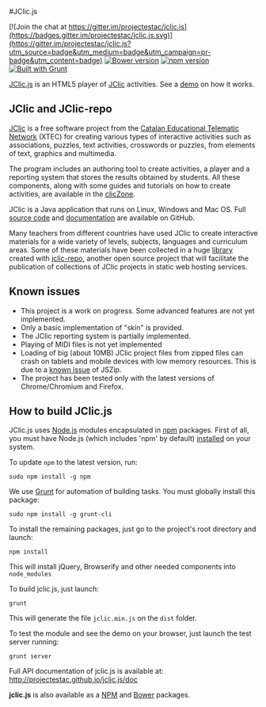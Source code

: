 #JClic.js

[![Join the chat at https://gitter.im/projectestac/jclic.js](https://badges.gitter.im/projectestac/jclic.js.svg)](https://gitter.im/projectestac/jclic.js?utm_source=badge&utm_medium=badge&utm_campaign=pr-badge&utm_content=badge)
[![Bower version](https://badge.fury.io/bo/jclic.svg)](https://badge.fury.io/bo/jclic)
[![npm version](https://badge.fury.io/js/jclic.svg)](https://badge.fury.io/js/jclic)
[![Built with Grunt](https://cdn.gruntjs.com/builtwith.svg)](http://gruntjs.com/)

[JClic.js](https://github.com/projectestac/jclic.js) is an HTML5 player of [JClic](https://github.com/projectestac/jclic) activities. See a [demo](http://clic.xtec.cat/repo/player.html?demo_eng/jclic.js/demo.jclic) on how it works.

## JClic and JClic-repo

[JClic](http://clic.xtec.cat) is a free software project from the [Catalan Educational Telematic Network](http://www.xtec.cat) 
(XTEC) for creating various types of interactive activities such as associations, puzzles, text activities,
crosswords or puzzles, from elements of text, graphics and multimedia.

The program includes an authoring tool to create activities, a player and a reporting system that stores
the results obtained by students. All these components, along with some guides and tutorials on how to
create activities, are available in the [clicZone](http://clic.xtec.cat/en/jclic/download.htm).

JClic is a Java application that runs on Linux, Windows and Mac OS. Full [source code](https://github.com/projectestac/jclic)
and [documentation](http://projectestac.github.io/jclic/) are available on GitHub.

Many teachers from different countries have used JClic to create interactive materials for a wide variety
of levels, subjects, languages and curriculum areas. Some of these materials have been collected in a 
huge [library](http://clic.xtec.cat/repo) created with [jclic-repo](https://github.com/projectestac/jclic-repo),
another open source project that will facilitate the publication of collections of JClic projects in
static web hosting services.


## Known issues

* This project is a work on progress. Some advanced features are not yet implemented.
* Only a basic implementation of "skin" is provided.
* The JClic reporting system is partially implemented.
* Playing of MIDI files is not yet implemented
* Loading of big (about 10MB) JClic project files from zipped files can crash on tablets
and mobile devices with low memory resources. This is due to a
[known issue](https://github.com/Stuk/jszip/issues/135) of JSZip.
* The project has been tested only with the latest versions of Chrome/Chromium and Firefox.

## How to build JClic.js

JClic.js uses [Node.js](https://nodejs.org/) modules encapsulated in [npm](https://www.npmjs.com/)
packages. First of all, you must have Node.js (which includes 'npm' by default) [installed](https://nodejs.org/download/)
on your system.

To update `npm` to the latest version, run:

```
sudo npm install -g npm
```

We use [Grunt](http://gruntjs.com/) for automation of building tasks. You must globally install this package:

```
sudo npm install -g grunt-cli
```

To install the remaining packages, just go to the project's root directory and launch:

```
npm install
```

This will install jQuery, Browserify and other needed components into `node_modules` 

To build jclic.js, just launch:

```
grunt
```

This will generate the file `jclic.min.js` on the `dist` folder.

To test the module and see the demo on your browser, just launch the test server running:

```
grunt server
```

Full API documentation of jclic.js is available at: http://projectestac.github.io/jclic.js/doc

__jclic.js__ is also available as a [NPM](https://www.npmjs.com/package/jclic) and [Bower](https://libraries.io/bower/jclic)
packages.
